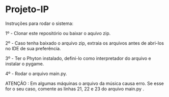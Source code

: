 # Projeto-IP
Instruções para rodar o sistema: 

1º - Clonar este repositório ou baixar o aquivo zip.

2º - Caso tenha baixado o arquivo zip, extraia os arquivos antes de abri-los no IDE de sua preferência.

3º - Ter o Phyton instalado, defini-lo como interpretador do arquivo e instalar o pygame.

4º - Rodar o arquivo main.py.

ATENÇÃO : Em algumas máquinas o arquivo da música causa erro. Se esse for o seu caso, comente as linhas 21, 22 e 23 do arquivo main.py .
